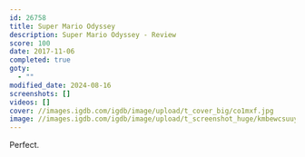 ```yaml
---
id: 26758
title: Super Mario Odyssey
description: Super Mario Odyssey - Review
score: 100
date: 2017-11-06
completed: true
goty:
  - ""
modified_date: 2024-08-16
screenshots: []
videos: []
cover: //images.igdb.com/igdb/image/upload/t_cover_big/co1mxf.jpg
image: //images.igdb.com/igdb/image/upload/t_screenshot_huge/kmbewcsuuytnsxvemltw.jpg
---
```

Perfect.